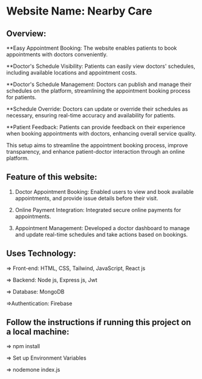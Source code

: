 # Website Name: Nearby Care

## Overview:
**Easy Appointment Booking: The website enables patients to book appointments with doctors conveniently.

**Doctor's Schedule Visibility: Patients can easily view doctors' schedules, including available locations and appointment costs.

**Doctor's Schedule Management: Doctors can publish and manage their schedules on the platform, streamlining the appointment booking process for patients.

**Schedule Override: Doctors can update or override their schedules as necessary, ensuring real-time accuracy and availability for patients.

**Patient Feedback: Patients can provide feedback on their experience when booking appointments with doctors, enhancing overall service quality.
    
This setup aims to streamline the appointment booking process, improve transparency, and enhance patient-doctor interaction through an online platform.


## Feature of this website:
1. Doctor Appointment Booking: Enabled users to view and book available appointments, and
   provide issue details before their visit.
   
2. Online Payment Integration: Integrated secure online payments for appointments.

4. Appointment Management: Developed a doctor dashboard to manage and update
real-time schedules and take actions based on bookings.

## Uses Technology:
=> Front-end: HTML, CSS, Tailwind, JavaScript, React js

=> Backend: Node js, Express js, Jwt

=> Database: MongoDB

=>Authentication: Firebase

## Follow the instructions if running this project on a local machine:

=> npm install

=> Set up Environment Variables

=> nodemone index.js
